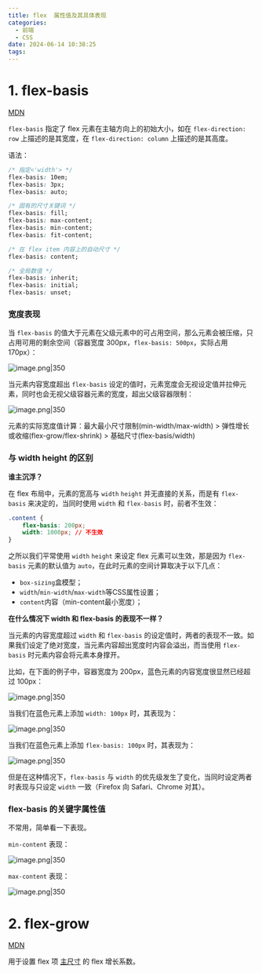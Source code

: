 ```yaml
---
title: flex  属性值及其具体表现
categories:
  - 前端
  - CSS
date: 2024-06-14 10:38:25
tags:
---
```


# 1. flex-basis

[MDN](https://developer.mozilla.org/zh-CN/docs/Web/CSS/flex-basis)

`flex-basis` 指定了 flex 元素在主轴方向上的初始大小，如在 `flex-direction: row` 上描述的是其宽度，在 `flex-direction: column` 上描述的是其高度。

语法：

```css
/* 指定<'width'> */
flex-basis: 10em;
flex-basis: 3px;
flex-basis: auto;

/* 固有的尺寸关键词 */
flex-basis: fill;
flex-basis: max-content;
flex-basis: min-content;
flex-basis: fit-content;

/* 在 flex item 内容上的自动尺寸 */
flex-basis: content;

/* 全局数值 */
flex-basis: inherit;
flex-basis: initial;
flex-basis: unset;
```

### 宽度表现

当 `flex-basis` 的值大于元素在父级元素中的可占用空间，那么元素会被压缩，只占用可用的剩余空间（容器宽度 300px，`flex-basis: 500px`，实际占用 170px）：

![image.png|350](https://esunr-image-bed.oss-cn-beijing.aliyuncs.com/picgo/20240613205852.png)

当元素内容宽度超出 `flex-basis` 设定的值时，元素宽度会无视设定值并拉伸元素，同时也会无视父级容器元素的宽度，超出父级容器限制：

![image.png|350](https://esunr-image-bed.oss-cn-beijing.aliyuncs.com/picgo/20240613210220.png)

元素的实际宽度值计算：最大最小尺寸限制(min-width/max-width) > 弹性增长或收缩(flex-grow/flex-shrink) > 基础尺寸(flex-basis/width)

### 与 width height 的区别

**谁主沉浮？**

在 flex 布局中，元素的宽高与 `width` `height` 并无直接的关系，而是有 `flex-basis` 来决定的，当同时使用 `width` 和 `flex-basis` 时，前者不生效：

```css
.content {
	flex-basis: 200px;
	width: 1000px; // 不生效
}
```

之所以我们平常使用 `width` `height` 来设定 flex 元素可以生效，那是因为 `flex-basis` 元素的默认值为 `auto`，在此时元素的空间计算取决于以下几点：

- `box-sizing`盒模型；
- `width`/`min-width`/`max-width`等CSS属性设置；
- `content`内容（min-content最小宽度）；

**在什么情况下 width 和 flex-basis 的表现不一样？**

当元素的内容宽度超过 `width` 和 `flex-basis` 的设定值时，两者的表现不一致。如果我们设定了绝对宽度，当元素内容超出宽度时内容会溢出，而当使用 `flex-basis` 时元素内容会将元素本身撑开。

比如，在下面的例子中，容器宽度为 200px，蓝色元素的内容宽度很显然已经超过 100px：

![image.png|350](https://esunr-image-bed.oss-cn-beijing.aliyuncs.com/picgo/20240613220913.png)

当我们在蓝色元素上添加 `width: 100px` 时，其表现为：

![image.png|350](https://esunr-image-bed.oss-cn-beijing.aliyuncs.com/picgo/20240613220955.png)

当我们在蓝色元素上添加 `flex-basis: 100px` 时，其表现为：

![image.png|350](https://esunr-image-bed.oss-cn-beijing.aliyuncs.com/picgo/20240613221034.png)

但是在这种情况下，`flex-basis` 与 `width` 的优先级发生了变化，当同时设定两者时表现与只设定 `width` 一致（Firefox 向 Safari、Chrome 对其）。

### flex-basis 的关键字属性值

不常用，简单看一下表现。

`min-content` 表现：

![image.png|350](https://esunr-image-bed.oss-cn-beijing.aliyuncs.com/picgo/20240613222107.png)

`max-content` 表现：

![image.png|350](https://esunr-image-bed.oss-cn-beijing.aliyuncs.com/picgo/20240613222129.png)

# 2. flex-grow

[MDN](https://developer.mozilla.org/zh-CN/docs/Web/CSS/flex-grow)

用于设置 flex 项 [主尺寸](https://www.w3.org/TR/css-flexbox/#main-size) 的 flex 增长系数。